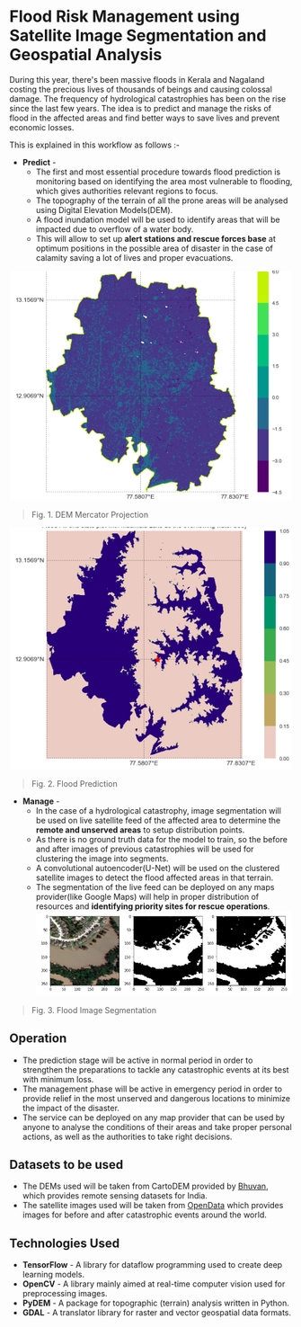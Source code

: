 # Flood Risk Management using Satellite Image Segmentation and Geospatial Analysis

During this year, there's been massive floods in Kerala and Nagaland costing the precious lives of thousands of beings and causing colossal damage. The frequency of hydrological catastrophies has been on the rise since the last few years. The idea is to predict and manage the risks of flood in the affected areas and find better ways to save lives and prevent economic losses.

This is explained in this workflow as follows :-

- **Predict** -  
    * The first and most essential procedure towards flood prediction is monitoring based on identifying the area most vulnerable to flooding, which gives authorities relevant regions to focus.
    * The topography of the terrain of all the prone areas will be analysed using Digital Elevation Models(DEM).
    * A flood inundation model will be used to identify areas that will be impacted due to overflow of a water body.
    * This will allow to set up **alert stations and rescue forces base** at optimum positions in the possible area of disaster in the case of calamity saving a lot of lives and proper evacuations.
    
![Mercator Projection of DEM](https://github.com/kumar1202/code.fun.do/blob/master/predict/merc_projection.png "Mercator Projection of DEM")

 >Fig. 1. DEM Mercator Projection
 
 ![Flood Prediction](https://github.com/kumar1202/code.fun.do/blob/master/predict/flood_prediction.png "Flood Prediction")
 
 >Fig. 2. Flood Prediction


- **Manage** - 
    *  In the case of a hydrological catastrophy, image segmentation will be used on live satellite feed of the affected area to determine the **remote and unserved areas** to setup distribution points.
    *  As there is no ground truth data for the model to train, so the before and after images of previous catastrophies will be used for clustering the image into segments.
    *  A convolutional autoencoder(U-Net) will be used on the clustered satellite images to detect the flood affected areas in that terrain.
    *  The segmentation of the live feed can be deployed on any maps provider(like Google Maps) will help in proper distribution of resources and **identifying priority sites for rescue operations**.
![Flood Image Segmentation](https://github.com/kumar1202/code.fun.do/blob/master/manage/satellite_image_segmentation.png "Flood Image Segmentation")

>Fig. 3. Flood Image Segmentation 

## Operation

* The prediction stage will be active in normal period in order to strengthen the preparations to tackle any catastrophic events at its best with minimum loss.
* The management phase will be active in emergency period in order to provide relief in the most unserved and dangerous locations to minimize the impact of the disaster.
* The service can be deployed on any map provider that can be used by anyone to analyse the conditions of their areas and take proper personal actions, as well as the authorities to take right decisions.

## Datasets to be used

*  The DEMs used will be taken from CartoDEM provided by [Bhuvan](http://bhuvan.nrsc.gov.in/data/download/index.php), which provides remote sensing datasets for India.
*  The satellite images used will be taken from [OpenData](https://www.digitalglobe.com/opendata) which provides images for before and after catastrophic events around the world.

## Technologies Used

- **TensorFlow** - A library for dataflow programming used to create deep learning models.
- **OpenCV** - A library mainly aimed at real-time computer vision used for preprocessing images.
- **PyDEM** -  A package for topographic (terrain) analysis written in Python.
- **GDAL** - A translator library for raster and vector geospatial data formats.
